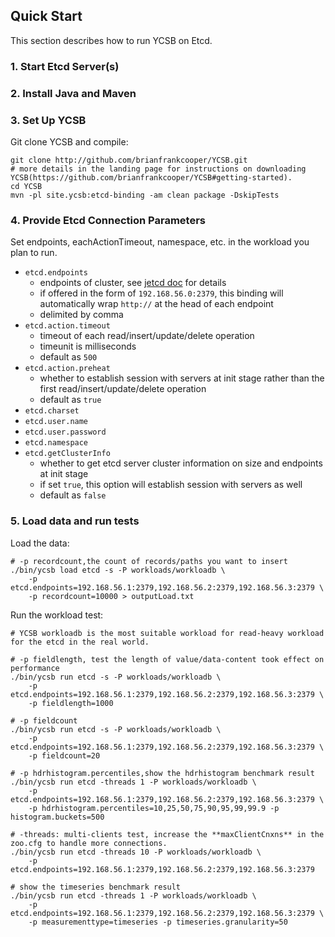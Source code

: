 <!--
Copyright (c) 2020 YCSB contributors. All rights reserved.

Licensed under the Apache License, Version 2.0 (the "License"); you
may not use this file except in compliance with the License. You
may obtain a copy of the License at

http://www.apache.org/licenses/LICENSE-2.0

Unless required by applicable law or agreed to in writing, software
distributed under the License is distributed on an "AS IS" BASIS,
WITHOUT WARRANTIES OR CONDITIONS OF ANY KIND, either express or
implied. See the License for the specific language governing
permissions and limitations under the License. See accompanying
LICENSE file.
-->

## Quick Start

This section describes how to run YCSB on Etcd.

### 1. Start Etcd Server(s)

### 2. Install Java and Maven

### 3. Set Up YCSB

Git clone YCSB and compile:

    git clone http://github.com/brianfrankcooper/YCSB.git
    # more details in the landing page for instructions on downloading YCSB(https://github.com/brianfrankcooper/YCSB#getting-started).
    cd YCSB
    mvn -pl site.ycsb:etcd-binding -am clean package -DskipTests

### 4. Provide Etcd Connection Parameters

Set endpoints, eachActionTimeout, namespace, etc. in the workload you plan to run.

- `etcd.endpoints`
  + endpoints of cluster, see [jetcd doc](https://github.com/etcd-io/jetcd#usage) for details
  + if offered in the form of `192.168.56.0:2379`, this binding will automatically wrap `http://` at the head of each endpoint
  + delimited by comma
- `etcd.action.timeout`
  + timeout of each read/insert/update/delete operation
  + timeunit is milliseconds
  + default as `500`
- `etcd.action.preheat`
  + whether to establish session with servers at init stage rather than the 
  first read/insert/update/delete operation
  + default as `true`
- `etcd.charset`
- `etcd.user.name`
- `etcd.user.password`
- `etcd.namespace`
- `etcd.getClusterInfo`
  + whether to get etcd server cluster information on size and endpoints at init stage
  + if set `true`, this option will establish session with servers as well
  + default as `false`

### 5. Load data and run tests

Load the data:

    # -p recordcount,the count of records/paths you want to insert
    ./bin/ycsb load etcd -s -P workloads/workloadb \
        -p etcd.endpoints=192.168.56.1:2379,192.168.56.2:2379,192.168.56.3:2379 \
        -p recordcount=10000 > outputLoad.txt

Run the workload test:

    # YCSB workloadb is the most suitable workload for read-heavy workload for the etcd in the real world.

    # -p fieldlength, test the length of value/data-content took effect on performance
    ./bin/ycsb run etcd -s -P workloads/workloadb \
        -p etcd.endpoints=192.168.56.1:2379,192.168.56.2:2379,192.168.56.3:2379 \
        -p fieldlength=1000

    # -p fieldcount
    ./bin/ycsb run etcd -s -P workloads/workloadb \
        -p etcd.endpoints=192.168.56.1:2379,192.168.56.2:2379,192.168.56.3:2379 \
        -p fieldcount=20

    # -p hdrhistogram.percentiles,show the hdrhistogram benchmark result
    ./bin/ycsb run etcd -threads 1 -P workloads/workloadb \
        -p etcd.endpoints=192.168.56.1:2379,192.168.56.2:2379,192.168.56.3:2379 \
        -p hdrhistogram.percentiles=10,25,50,75,90,95,99,99.9 -p histogram.buckets=500

    # -threads: multi-clients test, increase the **maxClientCnxns** in the zoo.cfg to handle more connections.
    ./bin/ycsb run etcd -threads 10 -P workloads/workloadb \
        -p etcd.endpoints=192.168.56.1:2379,192.168.56.2:2379,192.168.56.3:2379

    # show the timeseries benchmark result
    ./bin/ycsb run etcd -threads 1 -P workloads/workloadb \
        -p etcd.endpoints=192.168.56.1:2379,192.168.56.2:2379,192.168.56.3:2379 \
        -p measurementtype=timeseries -p timeseries.granularity=50